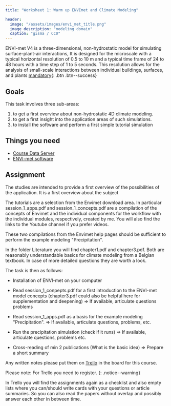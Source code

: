 ```yaml
---
title: "Worksheet 1: Warm up ENVImet and Climate Modeling"

header:
  image: "/assets/images/envi_met_title.png"
  image_description: "modeling domain"
  caption: "gisma / CC0"
---
```


ENVI-met V4 is a three-dimensional, non-hydrostatic model for simulating surface-plant-air interactions, It is designed for the microscale with a typical horizontal resolution of 0.5 to 10 m and a typical time frame of 24 to 48 hours with a time step of 1 to 5 seconds. This resolution allows for the analysis of small-scale interactions between individual buildings, surfaces, and plants
[mandatory](){: .btn .btn--success}
<!--more-->

## Goals

This task involves three sub-areas:

1. to get a first overview about non-hydrostatic 4D climate modeling.
2. to get a first insight into the application areas of such simulations.
3. to install the software and perform a first simple tutorial simulation

## Things you need 

* [Course Data Server](https://137.248.191.215:8989/sharing/SxrDkOsBp) 
* [ENVI-met software](https://envi-met.info/doku.php?id=start)



## Assignment
The studies are intended to provide a first overview of the possibilities of the application. It is a first overview about the subject 

The tutorials are a selection from the Envimet download area. In particular session_1_apps.pdf and session_1_concepts.pdf are a compilation of the concepts of Envimet and the individual components for the workflow with the individual modules, respectively, created by me. You will also find the links to the Youtube channel if you prefer videos.

These two compilations from the Envimet help pages should be sufficient to perform the example modeling "Precipitation".

In the folder Literature you will find chapter1.pdf and chapter3.pdf. Both are reasonably understandable basics for climate modeling from a Belgian textbook. In case of more detailed questions they are worth a look.


The task is then as follows:

* Installation of ENVI-met on your computer
*  Read session_1_conpepts.pdf for a first introduction to the ENVI-met model concepts (chapter3.pdf could also be helpful here for supplementation and deepening)
=> If available, articulate questions problems

* Read session_1_apps.pdf as a basis for the example modeling "Precipitation".
=> If available, articulate questions, problems, etc. 

* Run the precipitation simulation (check if it runs)
=> If available, articulate questions, problems etc.

* Cross-reading of min 2 publications (What is the basic idea)
=> Prepare a short summary

Any written notes please put them on [Trello](https://trello.com/invite/b/wTdarJkV/256c20df677f25924b21e86003d2edf1/umwelstsysteme-envi-met) in the board for this course. 

Please note: For Trello you need to register.
{: .notice--warning}

In Trello you will find the assignments again as a checklist and also empty lists where you can/should write cards with your questions or article summaries. So you can also read the papers without overlap and possibly answer each other in between time.

